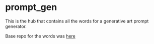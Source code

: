 # prompt_gen

This is the hub that contains all the words for a generative art prompt generator. 

Base repo for the words was [here](https://github.com/dughogan/VQGAN_Prompts/tree/main)
